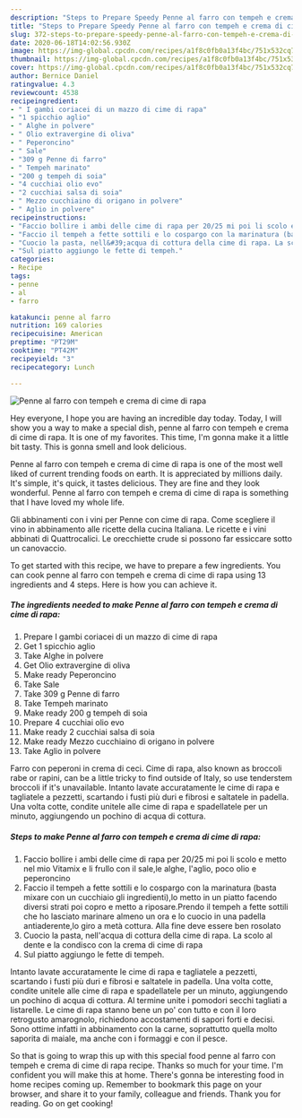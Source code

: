 ```yaml
---
description: "Steps to Prepare Speedy Penne al farro con tempeh e crema di cime di rapa"
title: "Steps to Prepare Speedy Penne al farro con tempeh e crema di cime di rapa"
slug: 372-steps-to-prepare-speedy-penne-al-farro-con-tempeh-e-crema-di-cime-di-rapa
date: 2020-06-18T14:02:56.930Z
image: https://img-global.cpcdn.com/recipes/a1f8c0fb0a13f4bc/751x532cq70/penne-al-farro-con-tempeh-e-crema-di-cime-di-rapa-recipe-main-photo.jpg
thumbnail: https://img-global.cpcdn.com/recipes/a1f8c0fb0a13f4bc/751x532cq70/penne-al-farro-con-tempeh-e-crema-di-cime-di-rapa-recipe-main-photo.jpg
cover: https://img-global.cpcdn.com/recipes/a1f8c0fb0a13f4bc/751x532cq70/penne-al-farro-con-tempeh-e-crema-di-cime-di-rapa-recipe-main-photo.jpg
author: Bernice Daniel
ratingvalue: 4.3
reviewcount: 4538
recipeingredient:
- " I gambi coriacei di un mazzo di cime di rapa"
- "1 spicchio aglio"
- " Alghe in polvere"
- " Olio extravergine di oliva"
- " Peperoncino"
- " Sale"
- "309 g Penne di farro"
- " Tempeh marinato"
- "200 g tempeh di soia"
- "4 cucchiai olio evo"
- "2 cucchiai salsa di soia"
- " Mezzo cucchiaino di origano in polvere"
- " Aglio in polvere"
recipeinstructions:
- "Faccio bollire i ambi delle cime di rapa per 20/25 mi poi li scolo e metto nel mio Vitamix e li frullo con il sale,le alghe, l&#39;aglio, poco olio e peperoncino"
- "Faccio il tempeh a fette sottili e lo cospargo con la marinatura (basta mixare con un cucchiaio gli ingredienti),lo metto in un piatto facendo diversi strati poi copro e metto a riposare.Prendo il tempeh a fette sottili che ho lasciato marinare almeno un ora e lo cuocio in una padella antiaderente,lo giro a metà cottura. Alla fine deve essere ben rosolato"
- "Cuocio la pasta, nell&#39;acqua di cottura della cime di rapa. La scolo al dente e la condisco con la crema di cime di rapa"
- "Sul piatto aggiungo le fette di tempeh."
categories:
- Recipe
tags:
- penne
- al
- farro

katakunci: penne al farro 
nutrition: 169 calories
recipecuisine: American
preptime: "PT29M"
cooktime: "PT42M"
recipeyield: "3"
recipecategory: Lunch

---
```



![Penne al farro con tempeh e crema di cime di rapa](https://img-global.cpcdn.com/recipes/a1f8c0fb0a13f4bc/751x532cq70/penne-al-farro-con-tempeh-e-crema-di-cime-di-rapa-recipe-main-photo.jpg)

Hey everyone, I hope you are having an incredible day today. Today, I will show you a way to make a special dish, penne al farro con tempeh e crema di cime di rapa. It is one of my favorites. This time, I'm gonna make it a little bit tasty. This is gonna smell and look delicious.

Penne al farro con tempeh e crema di cime di rapa is one of the most well liked of current trending foods on earth. It is appreciated by millions daily. It's simple, it's quick, it tastes delicious. They are fine and they look wonderful. Penne al farro con tempeh e crema di cime di rapa is something that I have loved my whole life.

Gli abbinamenti con i vini per Penne con cime di rapa. Come scegliere il vino in abbinamento alle ricette della cucina Italiana. Le ricette e i vini abbinati di Quattrocalici. Le orecchiette crude si possono far essiccare sotto un canovaccio.


To get started with this recipe, we have to prepare a few ingredients. You can cook penne al farro con tempeh e crema di cime di rapa using 13 ingredients and 4 steps. Here is how you can achieve it.

<!--inarticleads1-->

##### The ingredients needed to make Penne al farro con tempeh e crema di cime di rapa:

1. Prepare  I gambi coriacei di un mazzo di cime di rapa
1. Get 1 spicchio aglio
1. Take  Alghe in polvere
1. Get  Olio extravergine di oliva
1. Make ready  Peperoncino
1. Take  Sale
1. Take 309 g Penne di farro
1. Take  Tempeh marinato
1. Make ready 200 g tempeh di soia
1. Prepare 4 cucchiai olio evo
1. Make ready 2 cucchiai salsa di soia
1. Make ready  Mezzo cucchiaino di origano in polvere
1. Take  Aglio in polvere


Farro con peperoni in crema di ceci. Cime di rapa, also known as broccoli rabe or rapini, can be a little tricky to find outside of Italy, so use tenderstem broccoli if it&#39;s unavailable. Intanto lavate accuratamente le cime di rapa e tagliatele a pezzetti, scartando i fusti più duri e fibrosi e saltatele in padella. Una volta cotte, condite unitele alle cime di rapa e spadellatele per un minuto, aggiungendo un pochino di acqua di cottura. 

<!--inarticleads2-->

##### Steps to make Penne al farro con tempeh e crema di cime di rapa:

1. Faccio bollire i ambi delle cime di rapa per 20/25 mi poi li scolo e metto nel mio Vitamix e li frullo con il sale,le alghe, l&#39;aglio, poco olio e peperoncino
1. Faccio il tempeh a fette sottili e lo cospargo con la marinatura (basta mixare con un cucchiaio gli ingredienti),lo metto in un piatto facendo diversi strati poi copro e metto a riposare.Prendo il tempeh a fette sottili che ho lasciato marinare almeno un ora e lo cuocio in una padella antiaderente,lo giro a metà cottura. Alla fine deve essere ben rosolato
1. Cuocio la pasta, nell&#39;acqua di cottura della cime di rapa. La scolo al dente e la condisco con la crema di cime di rapa
1. Sul piatto aggiungo le fette di tempeh.


Intanto lavate accuratamente le cime di rapa e tagliatele a pezzetti, scartando i fusti più duri e fibrosi e saltatele in padella. Una volta cotte, condite unitele alle cime di rapa e spadellatele per un minuto, aggiungendo un pochino di acqua di cottura. Al termine unite i pomodori secchi tagliati a listarelle. Le cime di rapa stanno bene un po&#39; con tutto e con il loro retrogusto amarognolo, richiedono accostamenti di sapori forti e decisi. Sono ottime infatti in abbinamento con la carne, soprattutto quella molto saporita di maiale, ma anche con i formaggi e con il pesce. 

So that is going to wrap this up with this special food penne al farro con tempeh e crema di cime di rapa recipe. Thanks so much for your time. I'm confident you will make this at home. There's gonna be interesting food in home recipes coming up. Remember to bookmark this page on your browser, and share it to your family, colleague and friends. Thank you for reading. Go on get cooking!
